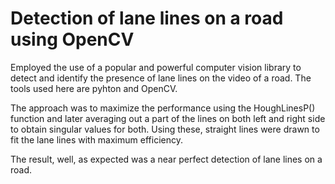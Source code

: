 # Detection of lane lines on a road using OpenCV
Employed the use of a popular and powerful computer vision library to detect and identify the presence of lane lines on the video of a road.
The tools used here are pyhton and OpenCV. 

The approach was to maximize the performance using the HoughLinesP() function and later averaging out a part of the lines on both left and right side to obtain singular values for both. Using these, straight lines were drawn to fit the lane lines with maximum efficiency.

The result, well, as expected was a near perfect detection of lane lines on a road.
